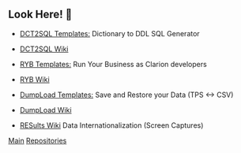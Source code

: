 <!-- ### Greetings! 👋 -->

## Look Here! 👋

* [DCT2SQL Templates:](https://github.com/RobertArtigas/DCT2SQL) Dictionary to DDL SQL Generator 
* [DCT2SQL Wiki](https://github.com/RobertArtigas/DCT2SQL/wiki) 
* [RYB Templates:](https://github.com/RobertArtigas/RYB) Run Your Business as Clarion developers
* [RYB Wiki](https://github.com/RobertArtigas/RYB/wiki) 
* [DumpLoad Templates:](https://github.com/RobertArtigas/DumpLoad) Save and Restore your Data (TPS <-> CSV)
* [DumpLoad Wiki](https://github.com/RobertArtigas/DumpLoad/wiki) 

* [RESults Wiki](https://github.com/RobertArtigas/RES_Docs/wiki) Data Internationalization (Screen Captures)


<!-- [Home](https://github.com/RobertArtigas) -->
[Main](https://github.com/RobertArtigas) 
[Repositories](https://github.com/RobertArtigas?tab=repositories)


<!--
**RobertArtigas/RobertArtigas** is a ✨ _special_ ✨ repository because its `README.md` (this file) appears on your GitHub profile.

Here are some ideas to get you started:

- 🔭 I’m currently working on ...
- 🌱 I’m currently learning ...
- 👯 I’m looking to collaborate on ...
- 🤔 I’m looking for help with ...
- 💬 Ask me about ...
- 📫 How to reach me: ...
- 😄 Pronouns: ...
- ⚡ Fun fact: ...
-->
